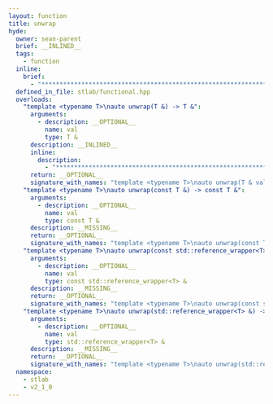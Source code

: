 ```yaml
---
layout: function
title: unwrap
hyde:
  owner: sean-parent
  brief: __INLINED__
  tags:
    - function
  inline:
    brief:
      - "***********************************************************************************************"
  defined_in_file: stlab/functional.hpp
  overloads:
    "template <typename T>\nauto unwrap(T &) -> T &":
      arguments:
        - description: __OPTIONAL__
          name: val
          type: T &
      description: __INLINED__
      inline:
        description:
          - "***********************************************************************************************"
      return: __OPTIONAL__
      signature_with_names: "template <typename T>\nauto unwrap(T & val) -> T &"
    "template <typename T>\nauto unwrap(const T &) -> const T &":
      arguments:
        - description: __OPTIONAL__
          name: val
          type: const T &
      description: __MISSING__
      return: __OPTIONAL__
      signature_with_names: "template <typename T>\nauto unwrap(const T & val) -> const T &"
    "template <typename T>\nauto unwrap(const std::reference_wrapper<T> &) -> const T &":
      arguments:
        - description: __OPTIONAL__
          name: val
          type: const std::reference_wrapper<T> &
      description: __MISSING__
      return: __OPTIONAL__
      signature_with_names: "template <typename T>\nauto unwrap(const std::reference_wrapper<T> & val) -> const T &"
    "template <typename T>\nauto unwrap(std::reference_wrapper<T> &) -> T &":
      arguments:
        - description: __OPTIONAL__
          name: val
          type: std::reference_wrapper<T> &
      description: __MISSING__
      return: __OPTIONAL__
      signature_with_names: "template <typename T>\nauto unwrap(std::reference_wrapper<T> & val) -> T &"
  namespace:
    - stlab
    - v2_1_0
---
```

